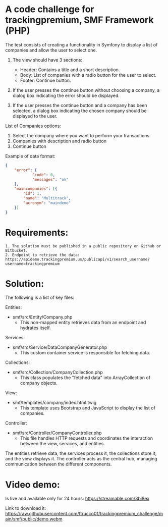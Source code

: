 # A code challenge for trackingpremium, SMF Framework (PHP)

The test consists of creating a functionality in Symfony to display a list of companies and allow the user to select one.

1. The view should have 3 sections:
	- Header: Contains a title and a short description.
	- Body: List of companies with a radio button for the user to select.
	- Footer: Continue button.
	
	
2. If the user presses the continue button without choosing a company, a dialog box indicating the error should be displayed.

3. If the user presses the continue button and a company has been selected, a dialog box indicating the chosen company should be displayed to the user.

 
List of Companies options:

1. Select the company where you want to perform your transactions.
2. Companies with description and radio button
3. Continue button

 
Example of data format:

```json
{
    "error": {
            "code": 0,
            "messages": "ok"
    },
    "maincompanies": [{
        "id": 1,
        "name": "Multitrack",
        "acronym": "maindemo"
    }]
}
```

# Requirements:
    1. The solution must be published in a public repository on Github or Bitbucket.
    2. Endpoint to retrieve the data: https://apidemo.trackingpremium.us/publicapi/v1/search_username?username=trackingpremium


# Solution:

The following is a list of key files:

Entities:
  - smf/src/Entity/Company.php
    - This non-mapped entity retrieves data from an endpoint and hydrates itself.

Services:
- smf/src/Service/DataCompanyGenerator.php
  - This custom container service is responsible for fetching data.

Collections:
- smf/src/Collection/CompanyCollection.php
  - This class populates the "fetched data" into ArrayCollection of company objects.

View:
- smf/templates/company/index.html.twig
  - This template uses Bootstrap and JavaScript to display the list of companies.

Controller:
- smf/src/Controller/CompanyController.php
  - This file handles HTTP requests and coordinates the interaction between the view, services, and entities.


The entities retrieve data, the services process it, the collections store it, and the view displays it. The controller acts as the central hub, managing communication between the different components.

# Video demo:

Is live and available only for 24 hours: https://streamable.com/3bi8ex

Link to download it: https://raw.githubusercontent.com/ftrucco01/trackingpremium_challenge/main/smf/public/demo.webm